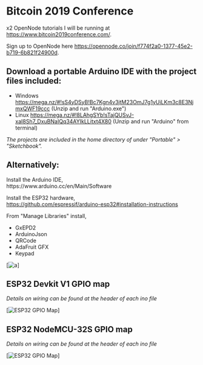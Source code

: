 # Bitcoin 2019 Conference
x2 OpenNode tutorials I will be running at  https://www.bitcoin2019conference.com/.

Sign up to OpenNode here https://opennode.co/join/f774f2a0-1377-45e2-b719-6b821f24900d.

<h2>Download a portable Arduino IDE with the project files included:</h2>

- Windows https://mega.nz/#!sS4yDSyB!Bc7Kgn4v3jtM23OmJ7g1yUiLKm3c8E3NjmxQWF19ccc (Unzip and run "Arduino.exe")
- Linux https://mega.nz/#!8LAhgSYb!sTajQUSvJ-xaI8Sh7_DxuBNaIQq34AYIkLLitxt4X80 (Unzip and run "Arduino" from terminal)

*The projects are included in the home directory of under "Portable" > "Sketchbook".*

<h2>Alternatively:</h2>
Install the Arduino IDE,<br>
https://www.arduino.cc/en/Main/Software

Install the ESP32 hardware,<br>
https://github.com/espressif/arduino-esp32#installation-instructions

From "Manage Libraries" install,<br>
- GxEPD2
- ArduinoJson
- QRCode
- AdaFruit GFX
- Keypad


[![a](https://i.imgur.com/mCfnhZN.png)]

<h2>ESP32 Devkit V1 GPIO map</h2>

*Details on wiring can be found at the header of each ino file*

[![ESP32 GPIO Map](https://i.imgur.com/iK3pCjt.jpg)]

<h2>ESP32 NodeMCU-32S GPIO map</h2>

*Details on wiring can be found at the header of each ino file*

[![ESP32 GPIO Map](https://i.imgur.com/PLP3YBG.jpg)]



